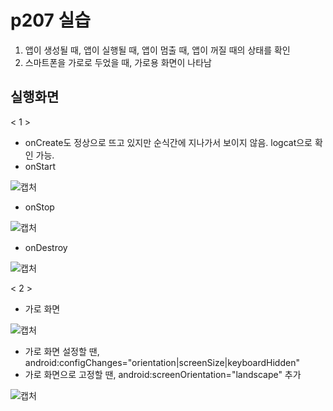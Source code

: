 # p207 실습

1. 앱이 생성될 때, 앱이 실행될 때, 앱이 멈출 때, 앱이 꺼질 때의 상태를 확인
2. 스마트폰을 가로로 두었을 때, 가로용 화면이 나타남

## 실행화면

< 1 >

- onCreate도 정상으로 뜨고 있지만 순식간에 지나가서 보이지 않음. logcat으로 확인 가능.
- onStart

![캡처](https://user-images.githubusercontent.com/24764210/95820647-64437d00-0d63-11eb-9d4e-8005736f102f.PNG) 

- onStop

![캡처](https://user-images.githubusercontent.com/24764210/95820773-b2588080-0d63-11eb-8937-08806201d833.PNG) 

- onDestroy

![캡처](https://user-images.githubusercontent.com/24764210/95820875-e338b580-0d63-11eb-9130-94e385d36b40.PNG) 

< 2 >

- 가로 화면

![캡처](https://user-images.githubusercontent.com/24764210/95821202-770a8180-0d64-11eb-882b-d2464590e7c7.PNG) 

- 가로 화면 설정할 땐, android:configChanges="orientation|screenSize|keyboardHidden"
- 가로 화면으로 고정할 땐, android:screenOrientation="landscape" 추가

![캡처](https://user-images.githubusercontent.com/24764210/95825628-2008aa80-0d6c-11eb-9eac-7078c5219fce.PNG) 